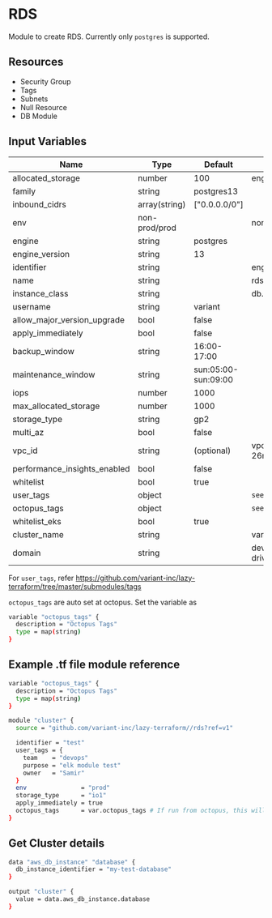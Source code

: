 # RDS

Module to create RDS. Currently only `postgres` is supported.

## Resources

- Security Group
- Tags
- Subnets
- Null Resource
- DB Module

## Input Variables

 | Name                         | Type          | Default             | Example              |
 | ---------------------------- | ------------- | ------------------- | -------------------- |
 | allocated_storage            | number        | 100                 | eng-cache            |
 | family                       | string        | postgres13          |                      |
 | inbound_cidrs                | array(string) | ["0.0.0.0/0"]       |                      |
 | env                          | non-prod/prod |                     | non-prod             |
 | engine                       | string        | postgres            |                      |
 | engine_version               | string        | 13                  |                      |
 | identifier                   | string        |                     | eng-rds              |
 | name                         | string        |                     | rds                  |
 | instance_class               | string        |                     | db.r6g.large         |
 | username                     | string        | variant             |                      |
 | allow_major_version_upgrade  | bool          | false               |                      |
 | apply_immediately            | bool          | false               |                      |
 | backup_window                | string        | 16:00-17:00         |                      |
 | maintenance_window           | string        | sun:05:00-sun:09:00 |                      |
 | iops                         | number        | 1000                |                      |
 | max_allocated_storage        | number        | 1000                |                      |
 | storage_type                 | string        | gp2                 |                      |
 | multi_az                     | bool          | false               |                      |
 | vpc_id                       | string        | (optional)          | vpc-26r9f023fh2f3    |
 | performance_insights_enabled | bool          | false               |                      |
 | whitelist                    | bool          | true                |                      |
 | user_tags                    | object        |                     | `see below`          |
 | octopus_tags                 | object        |                     | `see below`          |
 | whitelist_eks                | bool          | true                |                      |
 | cluster_name                 | string        |                     | variant-dev          |
 | domain                       | string        |                     | dev-drivevariant.com |

For `user_tags`, refer <https://github.com/variant-inc/lazy-terraform/tree/master/submodules/tags>

`octopus_tags` are auto set at octopus. Set the variable as

```bash
variable "octopus_tags" {
  description = "Octopus Tags"
  type = map(string)
}
```

## Example .tf file module reference

```bash
variable "octopus_tags" {
  description = "Octopus Tags"
  type = map(string)
}

module "cluster" {
  source = "github.com/variant-inc/lazy-terraform//rds?ref=v1"

  identifier = "test"
  user_tags = {
    team    = "devops"
    purpose = "elk module test"
    owner   = "Samir"
  }
  env               = "prod"
  storage_type      = "io1"
  apply_immediately = true
  octopus_tags      = var.octopus_tags # If run from octopus, this will be auto populated
}
```

## Get Cluster details

```bash
data "aws_db_instance" "database" {
  db_instance_identifier = "my-test-database"
}

output "cluster" {
  value = data.aws_db_instance.database
}
```
